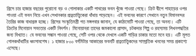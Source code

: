 গ্রিসে চার হাজার বছরের পুরোনো বড় ও গোলাকার একটি পাথরের ভবন খুঁজে পাওয়া গেছে। ক্রিট দ্বীপে পাহাড়ের ওপর পাওয়া এই ভবন নিয়ে এখন সেখানকার প্রত্নতাত্ত্বিকেরা ধাঁধায় পড়েছেন। এই ভবনের কারণে সেখানে নতুন বিমানবন্দর তৈরির কাজ বাধাগ্রস্ত হচ্ছে। গ্রিসের সংস্কৃতিমন্ত্রী গত মঙ্গলবার জানান, যে কাঠামোটি পাওয়া গেছে, তা অনন্য। এটি ক্রিটের মিনোয়ান সভ্যতার একটি নিদর্শন। মিনোয়ানরা তাদের জমকালো প্রাসাদ, চটকদার শিল্প ও রহস্যময় লিখনপদ্ধতির জন্য বিখ্যাত। যে ভবনের সন্ধান পাওয়া গেছে, সেটি ওপর থেকে দেখলে একটি গাড়ির চাকার মতো মনে হয়। এটি মূলত গোলকধাঁধাটির ধ্বংসাবশেষ। ১ হাজার ৮০০ বর্গমিটার আকারের ভবনটি প্রত্নতাত্ত্বিকদের সাম্প্রতিক খননের সময় প্রকাশ্যে এসেছে।
